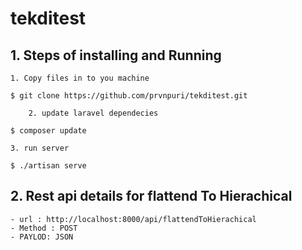 # tekditest

## 1. Steps of installing and Running 

	1. Copy files in to you machine

 	$ git clone https://github.com/prvnpuri/tekditest.git

      	2. update laravel dependecies 

	$ composer update

	3. run server	

	$ ./artisan serve


## 2. Rest api details for flattend To Hierachical

	- url : http://localhost:8000/api/flattendToHierachical
	- Method : POST
	- PAYLOD: JSON
		

	
